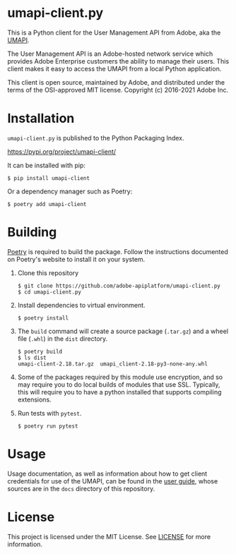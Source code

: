 # umapi-client.py

This is a Python client for the User Management API from Adobe, aka the
[UMAPI](https://www.adobe.io/products/usermanagement/docs/gettingstarted.html).

The User Management API is an Adobe-hosted network service 
which provides Adobe Enterprise customers the ability to manage their users.  This
client makes it easy to access the UMAPI from a local Python application.

This client is open source, maintained by Adobe, and distributed under the terms
of the OSI-approved MIT license.  Copyright (c) 2016-2021 Adobe Inc.

# Installation

`umapi-client.py` is published to the Python Packaging Index.

https://pypi.org/project/umapi-client/

It can be installed with pip:

```
$ pip install umapi-client
```

Or a dependency manager such as Poetry:

```
$ poetry add umapi-client
```

# Building

[Poetry](https://python-poetry.org/) is required to build the package. Follow the instructions documented on
Poetry's website to install it on your system.

1. Clone this repository
   ```
   $ git clone https://github.com/adobe-apiplatform/umapi-client.py
   $ cd umapi-client.py
   ```

2. Install dependencies to virtual environment.
   ```
   $ poetry install
   ```

3. The `build` command will create a source package (`.tar.gz`) and a wheel file (`.whl`) in the `dist` directory.
   ```
   $ poetry build
   $ ls dist
   umapi-client-2.18.tar.gz  umapi_client-2.18-py3-none-any.whl
   ```

4. Some of the packages required by this module use encryption, and so may
   require you to do local builds of modules that use SSL.  Typically, this
   will require you to have a python installed that supports compiling
   extensions.

5. Run tests with `pytest`.
   ```
   $ poetry run pytest
   ```

# Usage

Usage documentation, as well as information about how to get client
credentials for use of the UMAPI, can be found in the
[user guide](https://adobe-apiplatform.github.io/umapi-client.py/),
whose sources are in the `docs` directory of this repository.

# License

This project is licensed under the MIT License. See [LICENSE](LICENSE) for more information.
